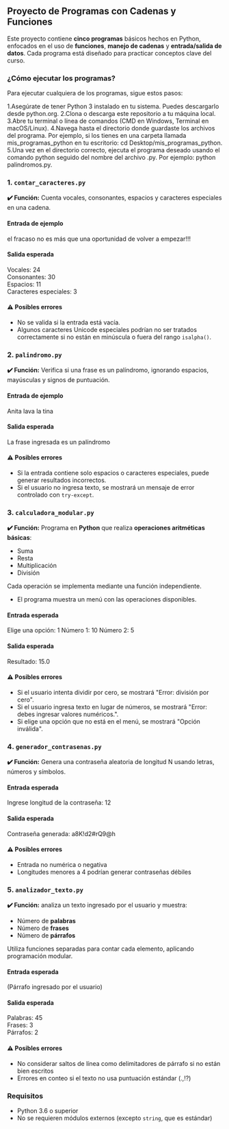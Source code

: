## Proyecto de Programas con Cadenas y Funciones

Este proyecto contiene **cinco programas** básicos hechos en Python, enfocados en el uso de **funciones**, **manejo de cadenas** y **entrada/salida de datos**.
Cada programa está diseñado para practicar conceptos clave del curso.

### ¿Cómo ejecutar los programas?
Para ejecutar cualquiera de los programas, sigue estos pasos:

1.Asegúrate de tener Python 3 instalado en tu sistema. Puedes descargarlo desde python.org.
2.Clona o descarga este repositorio a tu máquina local.
3.Abre tu terminal o línea de comandos (CMD en Windows, Terminal en macOS/Linux).
4.Navega hasta el directorio donde guardaste los archivos del programa. Por ejemplo, si los tienes en una carpeta llamada mis_programas_python en tu escritorio: cd Desktop/mis_programas_python.
5.Una vez en el directorio correcto, ejecuta el programa deseado usando el comando python seguido del nombre del archivo .py. Por ejemplo: python palindromos.py.


### 1️. `contar_caracteres.py`

**✔️ Función:** Cuenta vocales, consonantes, espacios y caracteres especiales en una cadena.

####  Entrada de ejemplo

el fracaso no es más que una oportunidad de volver a empezar!!!

####  Salida esperada

Vocales: 24  
Consonantes: 30  
Espacios: 11  
Caracteres especiales: 3

#### ⚠️ Posibles errores

* No se valida si la entrada está vacía.
* Algunos caracteres Unicode especiales podrían no ser tratados correctamente si no están en minúscula o fuera del rango `isalpha()`.
  

### 2️. `palindromo.py`

**✔️ Función:** Verifica si una frase es un palíndromo, ignorando espacios, mayúsculas y signos de puntuación.

####  Entrada de ejemplo

Anita lava la tina

####  Salida esperada

La frase ingresada es un palíndromo

#### ⚠️ Posibles errores

* Si la entrada contiene solo espacios o caracteres especiales, puede generar resultados incorrectos.
* Si el usuario no ingresa texto, se mostrará un mensaje de error controlado con `try-except`.


### 3. `calculadora_modular.py`

**✔️ Función:** Programa en **Python** que realiza **operaciones aritméticas básicas**:  
- Suma  
- Resta  
- Multiplicación  
- División  

Cada operación se implementa mediante una función independiente.

* El programa muestra un menú con las operaciones disponibles.  

####  Entrada esperada

Elige una opción: 1
Número 1: 10
Número 2: 5

####  Salida esperada

Resultado: 15.0

#### ⚠️ Posibles errores

* Si el usuario intenta dividir por cero, se mostrará "Error: división por cero".
* Si el usuario ingresa texto en lugar de números, se mostrará "Error: debes ingresar valores numéricos.".
* Si elige una opción que no está en el menú, se mostrará "Opción inválida".
  

### 4️. `generador_contrasenas.py`

**✔️ Función:** Genera una contraseña aleatoria de longitud N usando letras, números y símbolos.

####  Entrada esperada

Ingrese longitud de la contraseña: 12

####  Salida esperada

Contraseña generada: a8K!d2#rQ9@h

#### ⚠️ Posibles errores

* Entrada no numérica o negativa
* Longitudes menores a 4 podrían generar contraseñas débiles


### 5️. `analizador_texto.py`

**✔️ Función:** analiza un texto ingresado por el usuario y muestra:  
- Número de **palabras**  
- Número de **frases**  
- Número de **párrafos**

Utiliza funciones separadas para contar cada elemento, aplicando programación modular.

####  Entrada esperada
(Párrafo ingresado por el usuario)

####  Salida esperada

Palabras: 45  
Frases: 3  
Párrafos: 2

#### ⚠️ Posibles errores

* No considerar saltos de línea como delimitadores de párrafo si no están bien escritos
* Errores en conteo si el texto no usa puntuación estándar (.,!?)


###  Requisitos

* Python 3.6 o superior
* No se requieren módulos externos (excepto `string`, que es estándar)






